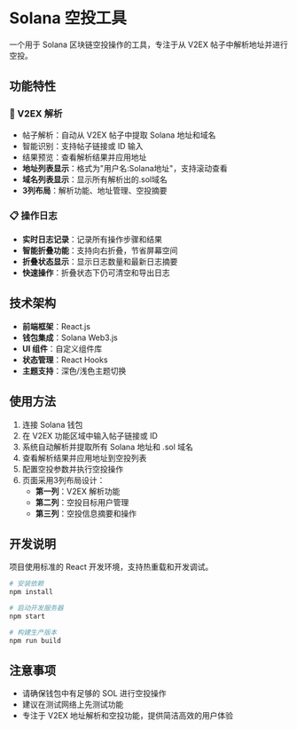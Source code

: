 # Solana 空投工具

一个用于 Solana 区块链空投操作的工具，专注于从 V2EX 帖子中解析地址并进行空投。

## 功能特性

### 🚀 V2EX 解析
- 帖子解析：自动从 V2EX 帖子中提取 Solana 地址和域名
- 智能识别：支持帖子链接或 ID 输入
- 结果预览：查看解析结果并应用地址
- **地址列表显示**：格式为"用户名:Solana地址"，支持滚动查看
- **域名列表显示**：显示所有解析出的.sol域名
- **3列布局**：解析功能、地址管理、空投摘要

### 📋 操作日志
- **实时日志记录**：记录所有操作步骤和结果
- **智能折叠功能**：支持向右折叠，节省屏幕空间
- **折叠状态显示**：显示日志数量和最新日志摘要
- **快速操作**：折叠状态下仍可清空和导出日志

## 技术架构

- **前端框架**：React.js
- **钱包集成**：Solana Web3.js
- **UI 组件**：自定义组件库
- **状态管理**：React Hooks
- **主题支持**：深色/浅色主题切换

## 使用方法

1. 连接 Solana 钱包
2. 在 V2EX 功能区域中输入帖子链接或 ID
3. 系统自动解析并提取所有 Solana 地址和 .sol 域名
4. 查看解析结果并应用地址到空投列表
5. 配置空投参数并执行空投操作
6. 页面采用3列布局设计：
   - **第一列**：V2EX 解析功能
   - **第二列**：空投目标用户管理
   - **第三列**：空投信息摘要和操作

## 开发说明

项目使用标准的 React 开发环境，支持热重载和开发调试。

```bash
# 安装依赖
npm install

# 启动开发服务器
npm start

# 构建生产版本
npm run build
```

## 注意事项

- 请确保钱包中有足够的 SOL 进行空投操作
- 建议在测试网络上先测试功能
- 专注于 V2EX 地址解析和空投功能，提供简洁高效的用户体验
